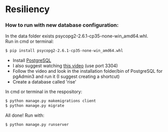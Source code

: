 # Resiliency

### How to run with new database configuration:

In the data folder exists psycopg2-2.6.1-cp35-none-win_amd64.whl.  
Run in cmd or terminal:  
```sh
$ pip install psycopg2-2.6.1-cp35-none-win_amd64.whl
```
- Install [PostgreSQL]  
- I also suggest watching [this video] (use port 3304)
- Follow the video and look in the installation folder/bin of PostgreSQL for pgAdmin3 and run it (I suggest creating a shortcut)  
- Create a database called 'rise'

In cmd or terminal in the respository:
```sh
$ python manage.py makemigrations client
$ python manage.py migrate
```

All done! Run with:
```sh
$ python manage.py runserver
```

   [PostgreSQL]: <http://www.postgresql.org/download/>
   [this video]: <https://www.youtube.com/watch?v=-f9lke78g2U>

